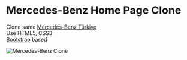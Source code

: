 # Mercedes-Benz Home Page Clone

Clone same [Mercedes-Benz Türkiye](https://www.mercedes-benz.com.tr/) <br/>
Use HTML5, CSS3  <br/>
[Bootstrap](https://getbootstrap.com/) based


![Mercedes-Benz Clone](https://github.com/umutminarli/Mercedes-Clone/assets/54308767/60703556-5785-4ee1-8c6a-a85dff8d503d)
